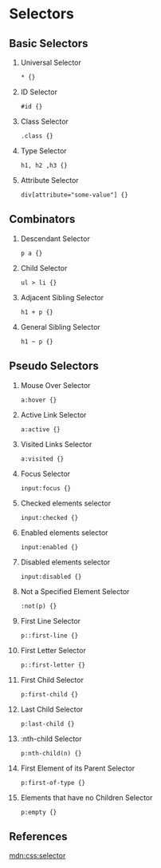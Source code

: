 # Selectors

## Basic Selectors

1. Universal Selector

   `* {}`

2. ID Selector

   `#id {}`

3. Class Selector

   `.class {}`

4. Type Selector

   `h1, h2 ,h3 {}`

5. Attribute Selector

   `div[attribute="some-value"] {}`

## Combinators

1. Descendant Selector

   `p a {}`

2. Child Selector

   `ul > li {}`

3. Adjacent Sibling Selector

   `h1 + p {}`

4. General Sibling Selector

   `h1 ~ p {}`

## Pseudo Selectors

1. Mouse Over Selector

   `a:hover {}`

2. Active Link Selector

   `a:active {}`

3. Visited Links Selector

   `a:visited {}`

4. Focus Selector

   `input:focus {}`

5. Checked elements selector

   `input:checked {}`

6. Enabled elements selector

   `input:enabled {}`

7. Disabled elements selector

   `input:disabled {}`

8. Not a Specified Element Selector

   `:not(p) {}`

9. First Line Selector

   `p::first-line {}`

10. First Letter Selector

    `p::first-letter {}`

11. First Child Selector

    `p:first-child {}`

12. Last Child Selector

    `p:last-child {}`

13. :nth-child Selector

    `p:nth-child(n) {}`

14. First Element of its Parent Selector

    `p:first-of-type {}`

15. Elements that have no Children Selector

    `p:empty {}`

## References

[mdn:css:selector](https://developer.mozilla.org/en-US/docs/Web/CSS/CSS_Selectors)


